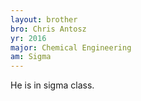 ```yaml
---
layout: brother
bro: Chris Antosz
yr: 2016
major: Chemical Engineering
am: Sigma
---
```

He is in sigma class.